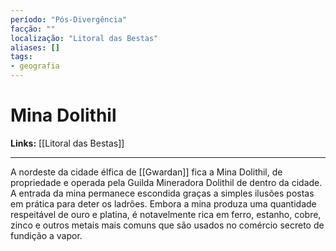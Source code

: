 ```yaml
---
período: "Pós-Divergência"
facção: ""
localização: "Litoral das Bestas"
aliases: []
tags:
- geografia
---
```


# **Mina Dolithil**

**Links:** [[Litoral das Bestas]]

---
A nordeste da cidade élfica de [[Gwardan]] fica a Mina Dolithil, de propriedade e operada pela Guilda Mineradora Dolithil de dentro da cidade. A entrada da mina permanece escondida graças a simples ilusões postas em prática para deter os ladrões. Embora a mina produza uma quantidade respeitável de ouro e platina, é notavelmente rica em ferro, estanho, cobre, zinco e outros metais mais comuns que são usados no comércio secreto de fundição a vapor.
